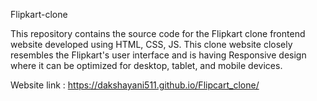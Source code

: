 Flipkart-clone

This repository contains the source code for the Flipkart clone frontend website developed using HTML, CSS, JS.
This clone website closely resembles the Flipkart's user interface and is having Responsive design where it
can be optimized for desktop, tablet, and mobile devices.

Website link : https://dakshayani511.github.io/Flipcart_clone/
